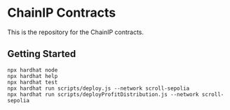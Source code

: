 # ChainIP Contracts

This is the repository for the ChainIP contracts.

## Getting Started

```shell
npx hardhat node
npx hardhat help
npx hardhat test
npx hardhat run scripts/deploy.js --network scroll-sepolia
npx hardhat run scripts/deployProfitDistribution.js --network scroll-sepolia
```
